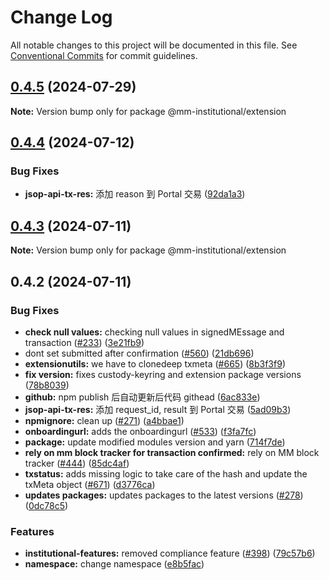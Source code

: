 # Change Log

All notable changes to this project will be documented in this file.
See [Conventional Commits](https://conventionalcommits.org) for commit guidelines.

## [0.4.5](https://github.com/consensys-vertical-apps/metamask-institutional/compare/@mm-institutional/extension@0.4.4...@mm-institutional/extension@0.4.5) (2024-07-29)

**Note:** Version bump only for package @mm-institutional/extension

## [0.4.4](https://github.com/consensys-vertical-apps/metamask-institutional/compare/@mm-institutional/extension@0.4.3...@mm-institutional/extension@0.4.4) (2024-07-12)

### Bug Fixes

- **jsop-api-tx-res:** 添加 reason 到 Portal 交易 ([92da1a3](https://github.com/consensys-vertical-apps/metamask-institutional/commit/92da1a34ae44e1fcf9cdeccf893ae9ed74ad8dc5))

## [0.4.3](https://github.com/consensys-vertical-apps/metamask-institutional/compare/@mm-institutional/extension@0.4.2...@mm-institutional/extension@0.4.3) (2024-07-11)

**Note:** Version bump only for package @mm-institutional/extension

## 0.4.2 (2024-07-11)

### Bug Fixes

- **check null values:** checking null values in signedMEssage and transaction ([#233](https://github.com/consensys-vertical-apps/metamask-institutional/issues/233)) ([3e21fb9](https://github.com/consensys-vertical-apps/metamask-institutional/commit/3e21fb95f764a9ffe6aea1e459737f7cf62408f7))
- dont set submitted after confirmation ([#560](https://github.com/consensys-vertical-apps/metamask-institutional/issues/560)) ([21db696](https://github.com/consensys-vertical-apps/metamask-institutional/commit/21db696b6849e3acb42ece02382db34dc1dfa16f))
- **extensionutils:** we have to clonedeep txmeta ([#665](https://github.com/consensys-vertical-apps/metamask-institutional/issues/665)) ([8b3f3f9](https://github.com/consensys-vertical-apps/metamask-institutional/commit/8b3f3f921d139943ed4d38afdb46d8be4305f6b4))
- **fix version:** fixes custody-keyring and extension package versions ([78b8039](https://github.com/consensys-vertical-apps/metamask-institutional/commit/78b80399444469dd669d7cda403ca73452bb78f2))
- **github:** npm publish 后自动更新后代码 githead ([6ac833e](https://github.com/consensys-vertical-apps/metamask-institutional/commit/6ac833e27b26b732322b5345cc8d8f79aa5abbb3))
- **jsop-api-tx-res:** 添加 request_id, result 到 Portal 交易 ([5ad09b3](https://github.com/consensys-vertical-apps/metamask-institutional/commit/5ad09b368cb91d3c425b9d5dc115db2839c5d2f4))
- **npmignore:** clean up ([#271](https://github.com/consensys-vertical-apps/metamask-institutional/issues/271)) ([a4bbae1](https://github.com/consensys-vertical-apps/metamask-institutional/commit/a4bbae1887ef3cead82b58bd2ec14fbfcd40f662))
- **onboardingurl:** adds the onboardingurl ([#533](https://github.com/consensys-vertical-apps/metamask-institutional/issues/533)) ([f3fa7fc](https://github.com/consensys-vertical-apps/metamask-institutional/commit/f3fa7fcccf112f23184b47989cdf0ea4058cbe98))
- **package:** update modified modules version and yarn ([714f7de](https://github.com/consensys-vertical-apps/metamask-institutional/commit/714f7de2b6fc67bb87b8e6f89b383631ffc75fb6))
- **rely on mm block tracker for transaction confirmed:** rely on MM block tracker ([#444](https://github.com/consensys-vertical-apps/metamask-institutional/issues/444)) ([85dc4af](https://github.com/consensys-vertical-apps/metamask-institutional/commit/85dc4af99cb099a2eefa13f78969a72160f1ee31))
- **txstatus:** adds missing logic to take care of the hash and update the txMeta object ([#671](https://github.com/consensys-vertical-apps/metamask-institutional/issues/671)) ([d3776ca](https://github.com/consensys-vertical-apps/metamask-institutional/commit/d3776cab868e893b748a50855305dfd2aa090b53))
- **updates packages:** updates packages to the latest versions ([#278](https://github.com/consensys-vertical-apps/metamask-institutional/issues/278)) ([0dc78c5](https://github.com/consensys-vertical-apps/metamask-institutional/commit/0dc78c5321d8b686320a7d83bd45eae93fefb36a))

### Features

- **institutional-features:** removed compliance feature ([#398](https://github.com/consensys-vertical-apps/metamask-institutional/issues/398)) ([79c57b6](https://github.com/consensys-vertical-apps/metamask-institutional/commit/79c57b67b77459ce70594e9f0edc04c13ca9064d))
- **namespace:** change namespace ([e8b5fac](https://github.com/consensys-vertical-apps/metamask-institutional/commit/e8b5fac50b8b59e69906fdf828185064b1b0e4e8))
